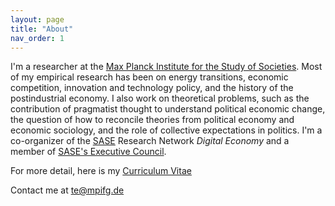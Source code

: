 ```yaml
---
layout: page
title: "About"
nav_order: 1
---
```


I'm a researcher at the [Max Planck Institute for the Study of Societies](https://www.mpifg.de). Most of my empirical research has been on energy transitions, economic competition, innovation and technology policy, and the history of the postindustrial economy. I also work on theoretical problems, such as the contribution of pragmatist thought to understand political economic change, the question of how to reconcile theories from political economy and economic sociology, and the role of collective expectations in politics. I'm a co-organizer of the [SASE](https://sase.org) Research Network *Digital Economy* and a member of [SASE's Executive Council](https://sase.org/about/leadership/).

For more detail, here is my [Curriculum Vitae](/about/about_files/vita.pdf)

Contact me at [te@mpifg.de](mailto:te@mpifg.de)
